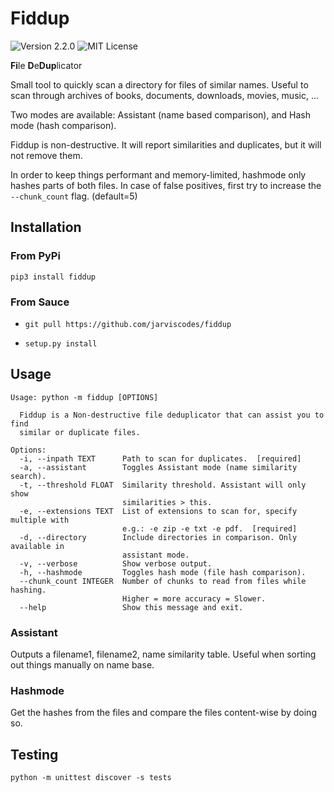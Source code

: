 # Fiddup

![Version 2.2.0](https://img.shields.io/badge/Version-2.2.0-blue)
![MIT License](https://img.shields.io/badge/License-MIT-success)


**Fi**le **D**e**Dup**licator

Small tool to quickly scan a directory for files of similar names.
Useful to scan through archives of books, documents, downloads, movies, music, ...

Two modes are available: Assistant (name based comparison), and Hash mode (hash comparison).

Fiddup is non-destructive. It will report similarities and duplicates, but it will not remove them.

In order to keep things performant and memory-limited, hashmode only hashes parts of both files.
In case of false positives, first try to increase the `--chunk_count` flag. (default=5)

## Installation

### From PyPi

`pip3 install fiddup`

### From Sauce
* `git pull https://github.com/jarviscodes/fiddup`

* `setup.py install`

## Usage
```
Usage: python -m fiddup [OPTIONS]

  Fiddup is a Non-destructive file deduplicator that can assist you to find
  similar or duplicate files.

Options:
  -i, --inpath TEXT      Path to scan for duplicates.  [required]
  -a, --assistant        Toggles Assistant mode (name similarity search).
  -t, --threshold FLOAT  Similarity threshold. Assistant will only show
                         similarities > this.
  -e, --extensions TEXT  List of extensions to scan for, specify multiple with
                         e.g.: -e zip -e txt -e pdf.  [required]
  -d, --directory        Include directories in comparison. Only available in
                         assistant mode.
  -v, --verbose          Show verbose output.
  -h, --hashmode         Toggles hash mode (file hash comparison).
  --chunk_count INTEGER  Number of chunks to read from files while hashing.
                         Higher = more accuracy = Slower.
  --help                 Show this message and exit.

```

### Assistant

Outputs a filename1, filename2, name similarity table. Useful when sorting out things manually on name base.

### Hashmode

Get the hashes from the files and compare the files content-wise by doing so.

## Testing

`python -m unittest discover -s tests`